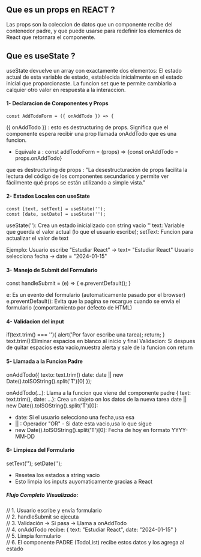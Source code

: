 
## Que es un  props en REACT ?

Las props son la coleccion de datos que un componente recibe del contenedor padre, y que puede usarse para redefinir los elementos de React que retornara el componente.

## Que es useState ?

useState devuelve un array con exactamente dos elementos: El estado actual de esta variable de estado, establecida inicialmente en el estado inicial que proporcionaste. La funcion set que te permite cambiarlo a calquier otro valor en respuesta a la interaccion.


#### 1- Declaracion de Componentes y Props 

```
const AddTodoForm = ({ onAddTodo }) => {
```
({ onAddTodo }) : esto es destructuring de props. Significa que el componente espera recibir una prop llamada onAddTodo que es una funcion.
- Equivale a : const addTodoForm = (props) => {const onAddTodo = props.onAddTodo}

que es destructuring de props : "La desestructuración de props facilita la lectura del código de los componentes secundarios y permite ver fácilmente qué props se están utilizando a simple vista."


#### 2- Estados Locales con useState

```
const [text, setText] = useState('');
const [date, setDate] = useState('');
```

useState(''): Crea un estado inicializado con string vacio ''
text: Variable que guerda el valor actual (lo que el usuario escribe);
setText: Funcion para actualizar el valor de text

Ejemplo:
 Usuario escribe "Estudiar React"  → text= "Estudiar React"
 Usuario selecciona fecha  → date = "2024-01-15"

 #### 3- Manejo de Submit del Formulario

 const handleSubmit = (e) => {
    e.preventDefault();
 }

 e: Es un evento del formulario (automaticamente pasado por el browser)
 e.preventDefault(): Evita que la pagina se recargue cuando se envia el formulario (comportamiento por defecto de HTML)

 #### 4- Validacion del input

 if(text.trim() === ''){
    alert('Por favor escribe una tarea);
    return;
 }
 text.trim():Eliminar espacios en blanco al inicio y final
 Validacion: Si despues de quitar espacios esta vacio,muestra alerta y sale de la funcion con return

 #### 5- Llamada a la Funcion Padre

 onAddTodo({
    texto: text.trim()
    date: date || new Date().toISOString().split('T')[0]
 });

 onAddTodo(...): Llama a la funcion que viene del componente padre
 { text: text.trim(), date: ...}: Crea un objeto on los datos de la nueva tarea
 date || new Date().toISOString().split('T')[0]: 
   - date: Si el usuario selecciono una fecha,usa esa
   - || : Operador "OR" - Si date esta vacio,usa lo que sigue
   - new Date().toISOString().split('T')[0]: Fecha de hoy en formato YYYY-MM-DD

#### 6- Limpieza del Formulario
setText('');
setDate('');

- Resetea los estados a string vacio
- Esto limpia los inputs auyomaticamente gracias a React

##### Flujo Completo Visualizado:

// 1. Usuario escribe y envía formulario <br>
// 2. handleSubmit se ejecuta <br>
// 3. Validación → Si pasa → Llama a onAddTodo <br>
// 4. onAddTodo recibe: { text: "Estudiar React", date: "2024-01-15" } <br>
// 5. Limpia formulario <br>
// 6. El componente PADRE (TodoList) recibe estos datos y los agrega al estado

